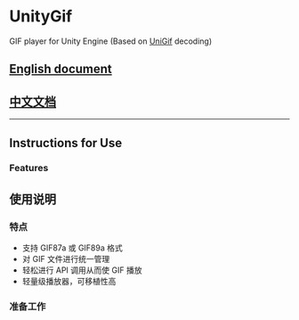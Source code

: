 # UnityGif

GIF player for Unity Engine (Based on [UniGif](https://github.com/westhillapps/UniGif) decoding)

## [English document](#English)

## [中文文档](#Chinese)

---

## Instructions for Use<a id = "English"></a>

### Features

## 使用说明<a id = "Chinese"></a>

### 特点

* 支持 GIF87a 或 GIF89a 格式
* 对 GIF 文件进行统一管理
* 轻松进行 API 调用从而使 GIF 播放
* 轻量级播放器，可移植性高

### 准备工作

